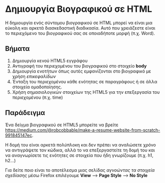 # Δημιουργία Βιογραφικού σε HTML

Η δημιουργία ενός σύντομου βιογραφικού σε HTML μπορεί να είναι μια εύκολη και αρκετά διασκεδαστική διαδικασία.
Αυτό που χρειάζεστε είναι το περιεχόμενο του βιογραφικού σας σε οποιαδήποτε μορφή (π.χ. Word).

## Βήματα 

1. Δημιουργία κενού HTML5 εγγράφου
2. Αντιγραφή του περιεχομένου του βιογραφικού στο στοιχείο **body**
3. Δημιουργία ενοτήτων όπως αυτές εμφανίζονται στο βιογραφικό με χρήση *επικεφαλίδων*
4. Ένταξη του περιεχομένου κάθε ενότητας σε παραγράφους ή σε άλλα στοιχεία ομαδοποίησης.
5. Χρήση σημασιολογικών στοιχείων της HTML5 για την επεξεργασία του περιεχομένου (π.χ. time)

## Παράδειγμα

Ένα δείγμα βιογραφικού σε HTML5  μπορείτε να βρείτε https://medium.com/@robcobbable/make-a-resume-website-from-scratch-991845147ec. 

H δομή του είναι αρκετά πολύπλοκη και δεν πρέπει να αναλώσετε χρόνο να αντιγράψετε τον κώδικα, αλλά το να επεξεργαστείτε τη δομή του και να αναγνωρίσετε τις ενότητες σε στοιχεία που ήδη γνωρίζουμε (π.χ. h1, h2...)

Για δείτε ποιο είναι το αποτέλεσμα μιας σελίδας *αγνοώντας τα στοιχεία σχεδίασης* μέσω Firefox επιλέγουμε **View** --> **Page Style** --> **No Style**
